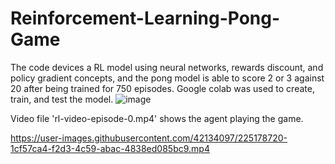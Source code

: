 # Reinforcement-Learning-Pong-Game

The code devices a RL model using neural networks, rewards discount, and policy gradient concepts, and the pong model is able to score 2 or 3 against 20 after being trained for 750 episodes. Google colab was used to create, train, and test the model.
![image](https://user-images.githubusercontent.com/42134097/225179136-09b26d75-8447-4a4f-8f7f-ae5b613d2108.png)


Video file 'rl-video-episode-0.mp4' shows the agent playing the game.

https://user-images.githubusercontent.com/42134097/225178720-1cf57ca4-f2d3-4c59-abac-4838ed085bc9.mp4

